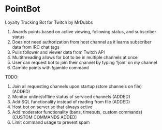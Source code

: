 # PointBot
Loyalty Tracking Bot for Twitch by MrDubbs

1. Awards points based on active viewing, following status, and subscriber status
2. Does not need authorization from host channel as it learns subscriber data from IRC chat tags
3. Pulls follower and viewer data from Twitch API
4. Multithreading allows for bot to be in multiple channels at once
5. User can request bot to join their channel by typing '!join' on my channel
6. Gamble points with !gamble <amount> command

TODO:

1. Join all requesting channels upon startup (store channels on file) (ADDED)
2. Monitor online/offline status of serviced channels (ADDED)
3. Add SQL functionality instead of reading from file (ADDED)
4. Host bot on server so that always active
5. Add moderator functionality (bans, timeouts, custom commands) (CUSTOM COMMANDS ADDED)
6. Limit command usage to prevent spam
